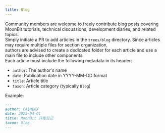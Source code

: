 ```yaml
---
title: Blog
---
```


Community members are welcome to freely contribute blog posts covering MoonBit tutorials, technical discussions, development diaries, and related topics.  
Simply initiate a PR to add articles in the `trees/blog` directory. Since articles may require multiple files for section organization,  
authors are advised to create a dedicated folder for each article and use a main file to include other components.  
Each article must include the following metadata in its header:

- `author`: The author's name
- `date`: Publication date in YYYY-MM-DD format
- `title`: Article title
- `taxon`: Article category (typically `Blog`)

Example:

```md
---
author: CAIMEOX
date: 2025-04-01
title: MoonBit 开发日记
taxon: Blog
---
```
